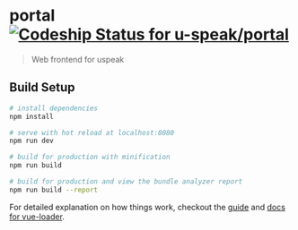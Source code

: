 # portal [ ![Codeship Status for u-speak/portal](https://app.codeship.com/projects/84b56150-724a-0136-a8a6-3675cf281030/status?branch=master)](https://app.codeship.com/projects/299393)

> Web frontend for uspeak

## Build Setup

``` bash
# install dependencies
npm install

# serve with hot reload at localhost:8080
npm run dev

# build for production with minification
npm run build

# build for production and view the bundle analyzer report
npm run build --report
```

For detailed explanation on how things work, checkout the [guide](http://vuejs-templates.github.io/webpack/) and [docs for vue-loader](http://vuejs.github.io/vue-loader).
